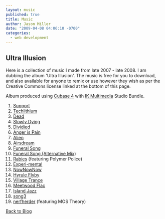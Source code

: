 ```yaml
---
layout: music
published: true
title: Music
author: Jason Miller
date: "2009-04-08 04:06:10 -0700"
categories:
  - web development
---
```


## Ultra Illusion

Here is a collection of music I made from late 2007 - late 2008. I am dubbing the album 'Ultra Illusion'. The music is free for you to download, and also available for anyone to remix or use however they wish as per the Creative Commons license linked at the bottom of this page.

Album produced using [Cubase 4](http://www.steinberg.net/en/products/musicproduction/cubase4_product.html) with
[IK Multimedia](http://www.ikmultimedia.com/) Studio Bundle.

1. [Support]({{site.assets.url_prefix}}/mp3/ultra-illusion/redconfetti-support.mp3)
1. [Techlithium]({{site.assets.url_prefix}}/mp3/ultra-illusion/redconfetti-techlithium.mp3)
1. [Dead]({{site.assets.url_prefix}}/mp3/ultra-illusion/redconfetti-dead.mp3)
1. [Slowly Dying]({{site.assets.url_prefix}}/mp3/ultra-illusion/redconfetti-slowly-dying.mp3)
1. [Dividied]({{site.assets.url_prefix}}/mp3/ultra-illusion/redconfetti-dividied.mp3)
1. [Anger is Pain]({{site.assets.url_prefix}}/mp3/ultra-illusion/redconfetti-anger-is-pain.mp3)
1. [Alien]({{site.assets.url_prefix}}/mp3/ultra-illusion/redconfetti-alien.mp3)
1. [Airsdream]({{site.assets.url_prefix}}/mp3/ultra-illusion/redconfetti-airsdream.mp3)
1. [Funeral Song]({{site.assets.url_prefix}}/mp3/ultra-illusion/redconfetti-funeral-song.mp3)
1. [Funeral Song (Alternative Mix)]({{site.assets.url_prefix}}/mp3/ultra-illusion/redconfetti-funeral-song-alternative.mp3)
1. [Rabies]({{site.assets.url_prefix}}/mp3/ultra-illusion/redconfetti-rabies.mp3)
   (featuring Polymer Police)
1. [Experi-mental]({{site.assets.url_prefix}}/mp3/ultra-illusion/redconfetti-experi-mental.mp3)
1. [NowNowNow]({{site.assets.url_prefix}}/mp3/ultra-illusion/redconfetti-nownownow.mp3)
1. [Hyrule Flyby]({{site.assets.url_prefix}}/mp3/ultra-illusion/redconfetti-hyrule-flyby.mp3)
1. [Village Trance]({{site.assets.url_prefix}}/mp3/ultra-illusion/redconfetti-village-trance.mp3)
1. [Meetwood Flac]({{site.assets.url_prefix}}/mp3/ultra-illusion/redconfetti-meetwood-flac.mp3)
1. [Island Jazz]({{site.assets.url_prefix}}/mp3/ultra-illusion/redconfetti-island-jazz.mp3)
1. [song3]({{site.assets.url_prefix}}/mp3/ultra-illusion/redconfetti-song3.mp3)
1. [nerfherder]({{site.assets.url_prefix}}/mp3/ultra-illusion/redconfetti-nerfherder.mp3)
   (featuring MOS Theory)

[Back to Blog](/)

